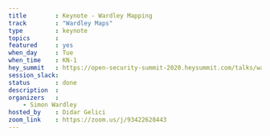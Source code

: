 ```yaml
---
title        : Keynote - Wardley Mapping
track        : "Wardley Maps"
type         : keynote
topics       :
featured     : yes
when_day     : Tue
when_time    : KN-1
hey_summit   : https://open-security-summit-2020.heysummit.com/talks/wardley-maps-keynote/
session_slack:
status       : done
description  :
organizers   :
    - Simon Wardley
hosted_by    : Didar Gelici
zoom_link    : https://zoom.us/j/93422628443
---
```


